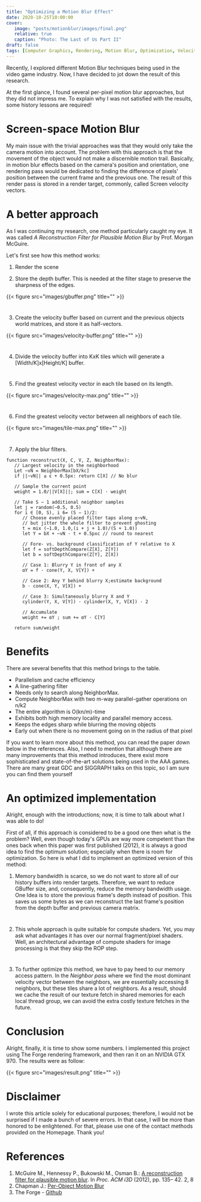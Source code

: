 ```yaml
---
title: "Optimizing a Motion Blur Effect"
date: 2020-10-25T10:00:00
cover:
   image: "posts/motionblur/images/final.png"
   relative: true
   caption: "Photo: The Last of Us Part II"
draft: false
tags: [Computer Graphics, Rendering, Motion Blur, Optimization, Velocity Buffer]
---
```



Recently, I explored different Motion Blur techniques being used in the video game industry. Now, I have decided to jot down the result of this research.

At the first glance, I found several per-pixel motion blur approaches, but they did not impress me. To explain why I was not satisfied with the results, some history lessons are required!

# Screen-space Motion Blur
My main issue with the trivial approaches was that they would only take the camera motion into account. The problem with this approach is that the movement of the object would not make a discernible motion trail. Basically, in motion blur effects based on the camera's position and orientation, one rendering pass would be dedicated to finding the difference of pixels' position between the current frame and the previous one. The result of this render pass is stored in a render target, commonly, called Screen velocity vectors.

# A better approach
As I was continuing my research, one method particularly caught my eye. It was called *A Reconstruction Filter for Plausible Motion Blur* by Prof. Morgan McGuire.

Let's first see how this method works:

1. Render the scene

2. Store the depth buffer. This is needed at the filter stage to preserve the sharpness of the edges.

{{< figure src="images/gbuffer.png" title="" >}}

#

3. Create the velocity buffer based on current and the previous objects world matrices, and store it as half-vectors.

{{< figure src="images/velocity-buffer.png" title="" >}}

#

4. Divide the velocity buffer into KxK tiles which will generate a [Width/K]x[Height/K] buffer.

#

5. Find the greatest velocity vector in each tile based on its length.

{{< figure src="images/velocity-max.png" title="" >}}

#

6. Find the greatest velocity vector between all neighbors of each tile.

{{< figure src="images/tile-max.png" title="" >}}

#

7. Apply the blur filters.

```
function reconstruct(X, C, V, Z, NeighborMax):
   // Largest velocity in the neighborhood
   Let ~vN = NeighborMax[bX/kc]   
   if ||~vN|| ≤ ε + 0.5px: return C[X] // No blur

   // Sample the current point
   weight = 1.0/||V[X]||; sum = C[X] · weight
	
   // Take S − 1 additional neighbor samples
   let j = random(−0.5, 0.5)
   for i ∈ [0, S), i 6= (S − 1)/2:
      // Choose evenly placed filter taps along ±~vN,
      // but jitter the whole filter to prevent ghosting
      t = mix (−1.0, 1.0,(i + j + 1.0)/(S + 1.0))
      let Y = bX + ~vN · t + 0.5pxc // round to nearest

      // Fore- vs. background classification of Y relative to X
      let f = softDepthCompare(Z[X], Z[Y])
      let b = softDepthCompare(Z[Y], Z[X])

      // Case 1: Blurry Y in front of any X
      αY = f · cone(Y, X, V[Y]) +

      // Case 2: Any Y behind blurry X;estimate background
      b · cone(X, Y, V[X]) +

      // Case 3: Simultaneously blurry X and Y
      cylinder(Y, X, V[Y]) · cylinder(X, Y, V[X]) · 2

      // Accumulate
      weight += αY ; sum += αY · C[Y]

   return sum/weight
```

# Benefits

There are several benefits that this method brings to the table.

- Parallelism and cache efficiency
- A line-gathering filter
- Needs only to search along NeighborMax.
- Compute NeighborMax with two m-way parallel-gather operations on n/k2
- The entire algorithm is O(kn/m)-time
- Exhibits both high memory locality and parallel memory access.
- Keeps the edges sharp while blurring the moving objects
- Early out when there is no movement going on in the radius of that pixel

If you want to learn more about this method, you can read the paper down below in the references. Also, I need to mention that although there are many improvements that this method introduces, there exist more sophisticated and state-of-the-art solutions being used in the AAA games. There are many great GDC and SIGGRAPH talks on this topic, so I am sure you can find them yourself

####

# An optimized implementation
Alright, enough with the introductions; now, it is time to talk about what I was able to do!

First of all, if this approach is considered to be a good one then what is the problem? Well, even though today's GPUs are way more competent than the ones back when this paper was first published (2012), it is always a good idea to find the optimum solution; especially when there is room for optimization.
So here is what I did to implement an optimized version of this method:

1. Memory bandwidth is scarce, so we do not want to store all of our history buffers into render targets. Therefore, we want to reduce GBuffer size, and, consequently, reduce the memory bandwidth usage. One Idea is to store the previous frame's depth instead of position. This saves us some bytes as we can reconstruct the last frame's position from the depth buffer and previous camera matrix.

#

2. This whole approach is quite suitable for compute shaders. Yet, you may ask what advantages it has over our normal fragment/pixel shaders. Well, an architectural advantage of compute shaders for image processing is that they skip the ROP step.

#

3. To further optimize this method, we have to pay heed to our memory access pattern. In the *Neighbor pass* where we find the most dominant velocity vector between the neighbors, we are essentially accessing 8 neighbors, but these tiles share a lot of neighbors. As a result, should we cache the result of our texture fetch in shared memories for each local thread group, we can avoid the extra costly texture fetches in the future.

# Conclusion
Alright, finally, it is time to show some numbers. I implemented this project using The Forge rendering framework, and then ran it on an NVIDIA GTX 970. The results were as follow:

{{< figure src="images/result.png" title="" >}}

# Disclaimer
I wrote this article solely for educational purposes; therefore, I would not be surprised if I made a bunch of severe errors. In that case, I will be more than honored to be enlightened. For that, please use one of the contact methods provided on the Homepage. Thank you!

####

# References
1. McGuire M., Hennessy P., Bukowski M., Osman B.: [A reconstruction filter for plausible motion blur](https://casual-effects.com/research/McGuire2012Blur/McGuire12Blur.pdf). In *Proc. ACM i3D* (2012), pp. 135– 42. 2, 8
2. Chapman J.: [Per-Object Motion Blur](http://john-chapman-graphics.blogspot.com/2013/01/per-object-motion-blur.html)
3. The Forge - [Github](https://github.com/ConfettiFX/The-Forge)